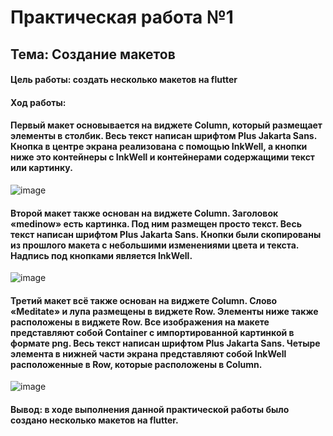 # Практическая работа №1
## Тема: Создание макетов
#### Цель работы: создать несколько макетов на flutter
#### Ход работы:
#### Первый макет основывается на виджете Column, который размещает элементы в столбик. Весь текст написан шрифтом Plus Jakarta Sans. Кнопка в центре экрана реализована с помощью InkWell, а кнопки ниже это контейнеры с InkWell и контейнерами содержащими текст или картинку.
![image](https://user-images.githubusercontent.com/95757935/192253565-3d3da1f2-dfb4-4354-9537-dab7d4f6b02e.png)
#### Второй макет также основан на виджете Column. Заголовок «medinow» есть картинка. Под ним размещен просто текст. Весь текст написан шрифтом Plus Jakarta Sans. Кнопки были скопированы из прошлого макета с небольшими изменениями цвета и текста. Надпись под кнопками является InkWell.
![image](https://user-images.githubusercontent.com/95757935/192253694-ccab5026-f458-4c2b-9024-d5b06ab4b151.png)
#### Третий макет всё также основан на виджете Column. Слово «Meditate» и лупа размещены в виджете Row. Элементы ниже также расположены в виджете Row. Все изображения на макете представляют собой Container с импортированной картинкой в формате png. Весь текст написан шрифтом Plus Jakarta Sans. Четыре элемента в нижней части экрана представляют собой InkWell расположенные в Row, которые расположены в Column.
![image](https://user-images.githubusercontent.com/95757935/192253821-783949d7-5c71-46fc-b81f-731e2e6100b1.png)
#### Вывод: в ходе выполнения данной практической работы было создано несколько макетов на flutter.


